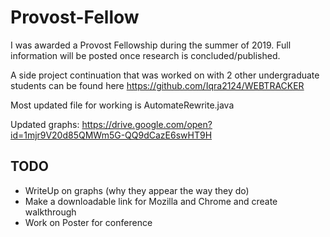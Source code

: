 # Provost-Fellow

I was awarded a Provost Fellowship during the summer of 2019. 
Full information will be posted once research is concluded/published.

A side project continuation that was worked on with 2 other undergraduate students can be found here
https://github.com/Iqra2124/WEBTRACKER

Most updated file for working is AutomateRewrite.java

Updated graphs: https://drive.google.com/open?id=1mjr9V20d85QMWm5G-QQ9dCazE6swHT9H


## TODO
- WriteUp on graphs (why they appear the way they do)
- Make a downloadable link for Mozilla and Chrome and create walkthrough
- Work on Poster for conference
